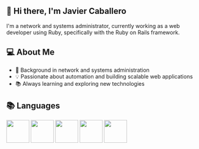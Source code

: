 ## 👋 Hi there, I'm Javier Caballero 

I'm a network and systems administrator, currently working as a web developer using Ruby, specifically with the Ruby on Rails framework.


## 💻 About Me

- 🔧 Background in network and systems administration
- 💡 Passionate about automation and building scalable web applications
- 📚 Always learning and exploring new technologies


## 📚 Languages
<img src="https://cdn.jsdelivr.net/gh/devicons/devicon@latest/icons/ruby/ruby-original.svg" style="width: 60px;" />          <img src="https://cdn.jsdelivr.net/gh/devicons/devicon@latest/icons/html5/html5-original.svg" style="width: 60px;" />          <img src="https://cdn.jsdelivr.net/gh/devicons/devicon@latest/icons/css3/css3-original.svg" style="width: 60px;" />          <img src="https://cdn.jsdelivr.net/gh/devicons/devicon@latest/icons/javascript/javascript-original.svg" style="width: 60px;" />          <img src="https://cdn.jsdelivr.net/gh/devicons/devicon@latest/icons/php/php-original.svg" style="width: 60px;" />
          
          
          
          
          
          


<!--
**JavierCaballeroL/JavierCaballeroL** is a ✨ _special_ ✨ repository because its `README.md` (this file) appears on your GitHub profile.

Here are some ideas to get you started:

- 🔭 I’m currently working on ...
- 🌱 I’m currently learning ...
- 👯 I’m looking to collaborate on ...
- 🤔 I’m looking for help with ...
- 💬 Ask me about ...
- 📫 How to reach me: ...
- 😄 Pronouns: ...
- ⚡ Fun fact: ...
-->
